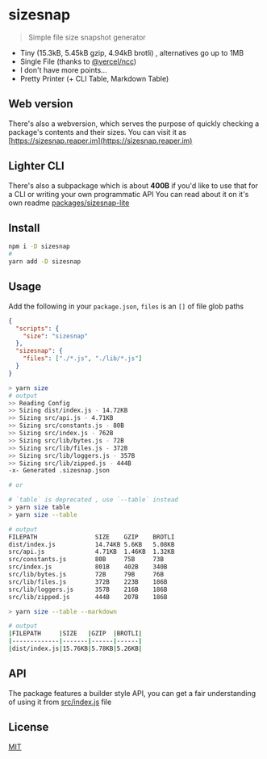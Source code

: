 # sizesnap

> Simple file size snapshot generator

- Tiny (15.3kB, 5.45kB gzip, 4.94kB brotli) , alternatives go up to 1MB
- Single File (thanks to [@vercel/ncc](https://github.com/@vercel/ncc))
- I don't have more points...
- Pretty Printer (+ CLI Table, Markdown Table)

## Web version

There's also a webversion, which serves the purpose of quickly checking a package's contents and their sizes. You can visit it as [https://sizesnap.reaper.im](https://sizesnap.reaper.im)

## Lighter CLI

There's also a subpackage which is about **400B** if you'd like to use that for a CLI or writing your own programmatic API
You can read about it on it's own readme [packages/sizesnap-lite](packages/sizesnap-lite)

## Install

```sh
npm i -D sizesnap
#
yarn add -D sizesnap
```

## Usage

Add the following in your `package.json`, `files` is an `[]` of file glob paths

```json
{
  "scripts": {
    "size": "sizesnap"
  },
  "sizesnap": {
    "files": ["./*.js", "./lib/*.js"]
  }
}
```

```sh
> yarn size
# output
>> Reading Config
>> Sizing dist/index.js - 14.72KB
>> Sizing src/api.js - 4.71KB
>> Sizing src/constants.js - 80B
>> Sizing src/index.js - 762B
>> Sizing src/lib/bytes.js - 72B
>> Sizing src/lib/files.js - 372B
>> Sizing src/lib/loggers.js - 357B
>> Sizing src/lib/zipped.js - 444B
-x- Generated .sizesnap.json

# or

# `table` is deprecated , use `--table` instead
> yarn size table
> yarn size --table

# output
FILEPATH                SIZE    GZIP    BROTLI
dist/index.js           14.74KB 5.6KB   5.08KB
src/api.js              4.71KB  1.46KB  1.32KB
src/constants.js        80B     75B     73B
src/index.js            801B    402B    340B
src/lib/bytes.js        72B     79B     76B
src/lib/files.js        372B    223B    186B
src/lib/loggers.js      357B    216B    186B
src/lib/zipped.js       444B    207B    186B

> yarn size --table --markdown

# output
|FILEPATH     |SIZE   |GZIP  |BROTLI|
|-------------|-------|------|------|
|dist/index.js|15.76KB|5.78KB|5.26KB|

```

## API

The package features a builder style API, you can get a fair understanding of using it from [src/index.js](packages/sizesnap/src/index.js) file

## License

[MIT](/LICENSE)
